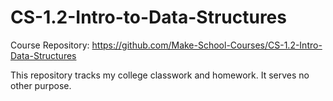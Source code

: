 # CS-1.2-Intro-to-Data-Structures
Course Repository: https://github.com/Make-School-Courses/CS-1.2-Intro-Data-Structures

This repository tracks my college classwork and homework. It serves no other purpose.
